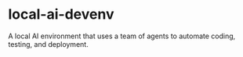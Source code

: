 # local-ai-devenv
A local AI environment that uses a team of agents to automate coding, testing, and deployment.
